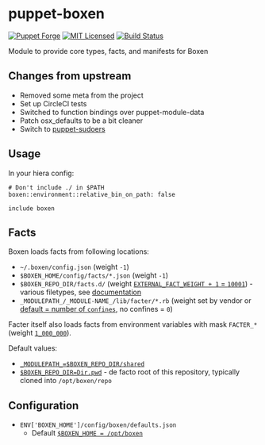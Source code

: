 puppet-boxen
===========

[![Puppet Forge](https://img.shields.io/puppetforge/v/halyard/boxen.svg)](https://forge.puppetlabs.com/halyard/boxen)
[![MIT Licensed](https://img.shields.io/badge/license-MIT-green.svg)](https://tldrlegal.com/license/mit-license)
[![Build Status](https://img.shields.io/travis/com/halyard/puppet-boxen.svg)](https://travis-ci.com/halyard/puppet-boxen)

Module to provide core types, facts, and manifests for Boxen

## Changes from upstream

* Removed some meta from the project
* Set up CircleCI tests
* Switched to function bindings over puppet-module-data
* Patch osx_defaults to be a bit cleaner
* Switch to [puppet-sudoers](https://github.com/halyard/puppet-sudoers)

## Usage

In your hiera config:

```
# Don't include ./ in $PATH
boxen::environment::relative_bin_on_path: false
```

```puppet
include boxen
```

## Facts

Boxen loads facts from following locations:

 - `~/.boxen/config.json` (weight `-1`)
 - `$BOXEN_HOME/config/facts/*.json` (weight `-1`)
 - `$BOXEN_REPO_DIR/facts.d/` (weight [`EXTERNAL_FACT_WEIGHT + 1` = `10001`](https://github.com/puppetlabs/facter/blob/181c861f4ccc0919ecf3c58ee56fd9ed58930f95/lib/facter/util/directory_loader.rb#L31)) - various filetypes, see [documentation](https://docs.puppetlabs.com/facter/2.4/custom_facts.html#external-facts)
 - `_MODULEPATH_/_MODULE-NAME_/lib/facter/*.rb` (weight set by vendor or [default = number of `confines`](https://github.com/puppetlabs/facter/blob/beb4eb155c1b12346d8f3c7500fd335815a1a17d/lib/facter/core/suitable.rb#L103), no confines = `0`)

Facter itself also loads facts from environment variables with mask `FACTER_*` (weight [`1_000_000`](https://github.com/puppetlabs/facter/blob/beb4eb155c1b12346d8f3c7500fd335815a1a17d/lib/facter/util/loader.rb#L147)).

Default values:
 - [`_MODULEPATH_=$BOXEN_REPO_DIR/shared`](https://github.com/boxen/boxen/blob/242ff15da7a4822312fc18697e252dd756334b64/lib/boxen/puppeteer.rb#L105)
 - [`$BOXEN_REPO_DIR=Dir.pwd`](https://github.com/boxen/boxen/blob/535f66582e7f72ee070e48456081c9fbd22463ae/lib/boxen/config.rb#L220) - de facto root of this repository, typically cloned into `/opt/boxen/repo`

## Configuration

 - `ENV['BOXEN_HOME']/config/boxen/defaults.json`
   - Default [`$BOXEN_HOME = /opt/boxen`](https://github.com/boxen/boxen/blob/535f66582e7f72ee070e48456081c9fbd22463ae/lib/boxen/config.rb#L125)

